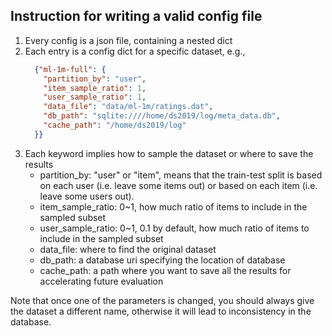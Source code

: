 ## Instruction for writing a valid config file

1. Every config is a json file, containing a nested dict
2. Each entry is a config dict for a specific dataset, e.g.,
    ```json
      {"ml-1m-full": {
        "partition_by": "user",
        "item_sample_ratio": 1,
        "user_sample_ratio": 1,
        "data_file": "data/ml-1m/ratings.dat",
        "db_path": "sqlite:////home/ds2019/log/meta_data.db",
        "cache_path": "/home/ds2019/log"
      }}
    ```
3. Each keyword implies how to sample the dataset or where to save the results
    * partition_by: "user" or "item", means that the train-test split is based on each user (i.e. leave some items out) or based on each item (i.e. leave some users out).
    * item_sample_ratio: 0~1, how much ratio of items to include in the sampled subset
    * user_sample_ratio: 0~1, 0.1 by default, how much ratio of items to include in the sampled subset
    * data_file: where to find the original dataset
    * db_path: a database uri specifying the location of database
    * cache_path: a path where you want to save all the results for accelerating future evaluation

Note that once one of the parameters is changed, you should always give the dataset a different name, otherwise it will lead to inconsistency in the database.